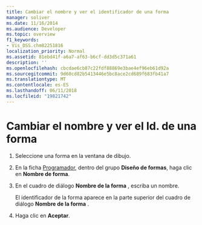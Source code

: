 ```yaml
---
title: Cambiar el nombre y ver el identificador de una forma
manager: soliver
ms.date: 11/16/2014
ms.audience: Developer
ms.topic: overview
f1_keywords:
- Vis_DSS.chm82251816
localization_priority: Normal
ms.assetid: 81ebd41f-a6a7-af63-b6cf-dd3d5c371a61
description: ''
ms.openlocfilehash: cbcdae6cb87c22fdf88869e3bae4ef96eb61d92a
ms.sourcegitcommit: 9d60cd82b5413446e5bc8ace2cd689f683fb41a7
ms.translationtype: MT
ms.contentlocale: es-ES
ms.lasthandoff: 06/11/2018
ms.locfileid: "19821742"
---
```

# <a name="change-the-name-and-view-the-id-of-a-shape"></a>Cambiar el nombre y ver el Id. de una forma

1. Seleccione una forma en la ventana de dibujo.
    
2. En la ficha [Programador](run-in-developer-mode-display-the-developer-tab.md), dentro del grupo **Diseño de formas**, haga clic en **Nombre de forma**.
    
3. En el cuadro de diálogo **Nombre de la forma** , escriba un nombre. 
    
    El identificador de la forma aparece en la parte superior del cuadro de diálogo **Nombre de la forma** . 
    
4. Haga clic en **Aceptar**.
    

